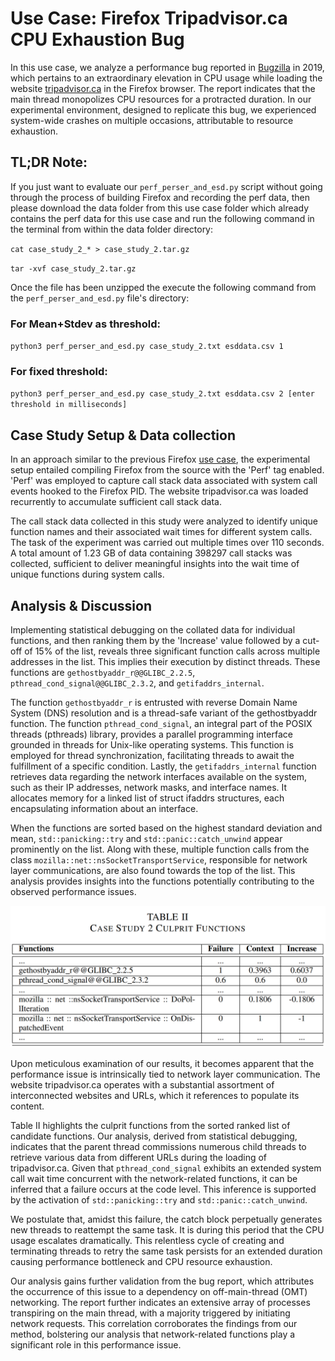 # Use Case: Firefox Tripadvisor.ca CPU Exhaustion Bug

In this use case, we analyze a performance bug reported in [Bugzilla](https://bugzilla.mozilla.org/show\_bug.cgi?id=1565019) in 2019, which pertains to an extraordinary elevation in CPU usage while loading the website [tripadvisor.ca](https://tripadvisor.ca) in the Firefox browser. The report indicates that the main thread monopolizes CPU resources for a protracted duration. In our experimental environment, designed to replicate this bug, we experienced system-wide crashes on multiple occasions, attributable to resource exhaustion.

## TL;DR Note:

If you just want to evaluate our `perf_perser_and_esd.py` script without going through the process of building Firefox and recording the perf data, then please download the data folder from this use case folder which already contains the perf data for this use case and run the following command in the terminal from within the data folder directory:

`cat case_study_2_* > case_study_2.tar.gz`

`tar -xvf case_study_2.tar.gz`

Once the file has been unzipped the execute the following command from the `perf_perser_and_esd.py` file's directory:

### For Mean+Stdev as threshold:
`python3 perf_perser_and_esd.py case_study_2.txt esddata.csv 1`

### For fixed threshold:
`python3 perf_perser_and_esd.py case_study_2.txt esddata.csv 2 [enter threshold in milliseconds]`


## Case Study Setup & Data collection

In an approach similar to the previous Firefox [use case](https://github.com/ak19qp/ICSME2023/tree/main/Use%20Cases/mozilla_firefox_bug_1), the experimental setup entailed compiling Firefox from the source with the 'Perf' tag enabled. 'Perf' was employed to capture call stack data associated with system call events hooked to the Firefox PID. The website tripadvisor.ca was loaded recurrently to accumulate sufficient call stack data.

The call stack data collected in this study were analyzed to identify unique function names and their associated wait times for different system calls. The task of the experiment was carried out multiple times over 110 seconds. A total amount of 1.23 GB of data containing 398297 call stacks was collected, sufficient to deliver meaningful insights into the wait time of unique functions during system calls.


## Analysis & Discussion

Implementing statistical debugging on the collated data for individual functions, and then ranking them by the 'Increase' value followed by a cut-off of 15% of the list, reveals three significant function calls across multiple addresses in the list. This implies their execution by distinct threads. These functions are `gethostbyaddr_r@@GLIBC_2.2.5`, `pthread_cond_signal@@GLIBC_2.3.2`, and `getifaddrs_internal`.

The function `gethostbyaddr_r` is entrusted with reverse Domain Name System (DNS) resolution and is a thread-safe variant of the gethostbyaddr function. The function `pthread_cond_signal`, an integral part of the POSIX threads (pthreads) library, provides a parallel programming interface grounded in threads for Unix-like operating systems. This function is employed for thread synchronization, facilitating threads to await the fulfillment of a specific condition. Lastly, the `getifaddrs_internal` function retrieves data regarding the network interfaces available on the system, such as their IP addresses, network masks, and interface names. It allocates memory for a linked list of struct ifaddrs structures, each encapsulating information about an interface.

When the functions are sorted based on the highest standard deviation and mean, `std::panicking::try` and `std::panic::catch_unwind` appear prominently on the list. Along with these, multiple function calls from the class `mozilla::net::nsSocketTransportService`, responsible for network layer communications, are also found towards the top of the list. This analysis provides insights into the functions potentially contributing to the observed performance issues.


![Table: Results](https://github.com/ak19qp/ICSME2023/blob/main/Use%20Cases/mozilla_firefox_bug_2/cs2_table.PNG)


Upon meticulous examination of our results, it becomes apparent that the performance issue is intrinsically tied to network layer communication. The website tripadvisor.ca operates with a substantial assortment of interconnected websites and URLs, which it references to populate its content.

Table II highlights the culprit functions from the sorted ranked list of candidate functions. Our analysis, derived from statistical debugging, indicates that the parent thread commissions numerous child threads to retrieve various data from different URLs during the loading of tripadvisor.ca. Given that `pthread_cond_signal` exhibits an extended system call wait time concurrent with the network-related functions, it can be inferred that a failure occurs at the code level. This inference is supported by the activation of `std::panicking::try` and `std::panic::catch_unwind`.

We postulate that, amidst this failure, the catch block perpetually generates new threads to reattempt the same task. It is during this period that the CPU usage escalates dramatically. This relentless cycle of creating and terminating threads to retry the same task persists for an extended duration causing performance bottleneck and CPU resource exhaustion.

Our analysis gains further validation from the bug report, which attributes the occurrence of this issue to a dependency on off-main-thread (OMT) networking. The report further indicates an extensive array of processes transpiring on the main thread, with a majority triggered by initiating network requests. This correlation corroborates the findings from our method, bolstering our analysis that network-related functions play a significant role in this performance issue.

